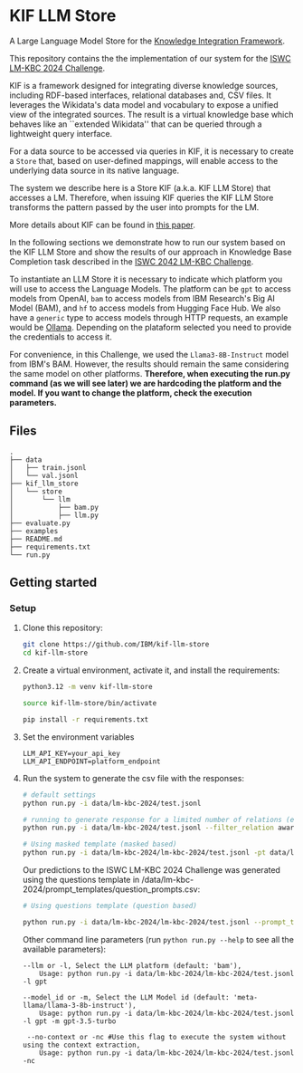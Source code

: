 # KIF LLM Store
A Large Language Model Store for the [Knowledge Integration Framework](https://github.com/IBM/kif).

This repository contains the the implementation of our system for the [ISWC LM-KBC 2024 Challenge](https://lm-kbc.github.io/challenge2024/). 

KIF is a framework designed for integrating diverse knowledge sources, including RDF-based interfaces, relational databases and, CSV files. It leverages the Wikidata's data model and vocabulary to expose a unified view of the integrated sources. The result is a virtual knowledge base which behaves like an ``extended Wikidata'' that can be queried through a lightweight query interface.

For a data source to be accessed via queries in KIF, it is necessary to create a `Store` that, based on user-defined mappings, will enable access to the underlying data source in its native language.

The system we describe here is a Store KIF (a.k.a. KIF LLM Store) that accesses a LM. Therefore, when issuing KIF queries the KIF LLM Store transforms the pattern passed by the user into prompts for the LM.

More details about KIF can be found in [this paper](https://arxiv.org/abs/2403.10304).

In the following sections we demonstrate how to run our system based on the KIF LLM Store and show the results of our approach in Knowledge Base Completion task described in the [ISWC 2042 LM-KBC Challenge](https://lm-kbc.github.io/challenge2024/).

To instantiate an LLM Store it is necessary to indicate which platform you will use to access the Language Models. The platform can be `gpt` to access models from OpenAI, `bam` to access models from IBM Research's Big AI Model (BAM), and `hf` to access models from Hugging Face Hub. We also have a `generic` type to access models through HTTP requests, an example would be [Ollama](https://ollama.com/). Depending on the plataform selected you need to provide the credentials to access it.

For convenience, in this Challenge, we used the `Llama3-8B-Instruct` model from IBM's BAM. However, the results should remain the same considering the same model on other platforms. **Therefore, when executing the run.py command (as we will see later) we are hardcoding the platform and the model. If you want to change the platform, check the execution parameters.**


## Files

```text
.
├── data
│   ├── train.jsonl
│   └── val.jsonl
├── kif_llm_store
│   └── store
│       └── llm
│           ├── bam.py
│           ├── llm.py
├── evaluate.py
├── examples
├── README.md 
├── requirements.txt
└── run.py 

```

## Getting started


### Setup

1. Clone this repository:

    ```bash
    git clone https://github.com/IBM/kif-llm-store
    cd kif-llm-store
    ```

2. Create a virtual environment, activate it, and install the requirements:

    ```bash
    python3.12 -m venv kif-llm-store
    ```

    ```bash
    source kif-llm-store/bin/activate
    ```

    ```bash
    pip install -r requirements.txt
    ```

3. Set the environment variables
    ```
    LLM_API_KEY=your_api_key
    LLM_API_ENDPOINT=platform_endpoint
    ```
    
4. Run the system to generate the csv file with the responses:
    ```bash
    # default settings
    python run.py -i data/lm-kbc-2024/test.jsonl
    ```
    ```bash
    # running to generate response for a limited number of relations (e.g., awardWonBy and personHasCityOfDeath)
    python run.py -i data/lm-kbc-2024/test.jsonl --filter_relation awardWonBy --filter_relation personHasCityOfDeath
    ```

    ```bash
    # Using masked template (masked based)
    python run.py -i data/lm-kbc-2024/lm-kbc-2024/test.jsonl -pt data/lm-kbc-2024/prompt_templates/masked_prompts.csv
    ```

     Our predictions to the ISWC LM-KBC 2024 Challenge was generated using the questions template in /data/lm-kbc-2024/prompt_templates/question_prompts.csv:
    ```bash
    # Using questions template (question based)
    
    python run.py -i data/lm-kbc-2024/lm-kbc-2024/test.jsonl --prompt_template data/lm-kbc-2024/prompt_templates/question_prompts.csv
    ```

    Other command line parameters (run `python run.py --help` to see all the available parameters):
   ```
   --llm or -l, Select the LLM platform (default: 'bam'),
       Usage: python run.py -i data/lm-kbc-2024/lm-kbc-2024/test.jsonl -l gpt
   
   --model_id or -m, Select the LLM Model id (default: 'meta-llama/llama-3-8b-instruct'),
       Usage: python run.py -i data/lm-kbc-2024/lm-kbc-2024/test.jsonl -l gpt -m gpt-3.5-turbo
   
    --no-context or -nc #Use this flag to execute the system without using the context extraction,
       Usage: python run.py -i data/lm-kbc-2024/lm-kbc-2024/test.jsonl -nc
   ```






  

  
